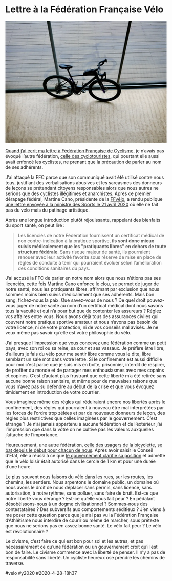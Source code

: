 # Lettre à la Fédération Française Vélo

![Gravel en cage](_i/P1100979.webp)

[Quand j’ai écrit ma lettre à Fédération Française de Cyclisme](lettre-a-la-federation-francaise-de-cyclisme.md), je n’avais pas évoqué l’autre fédération, [celle des cyclotouristes](https://ffvelo.fr/), qui pourtant elle aussi avait enfoncé les cyclistes, ne prenant que la précaution de parler au nom de ses adhérents.

J’ai attaqué la FFC parce que son communiqué avait été utilisé contre nous tous, justifiant des verbalisations abusives et les sarcasmes des donneurs de leçons se prétendant citoyens responsables alors que nous autres ne serions que des cyclistes illégitimes et anarchistes. Après ce premier dérapage fédéral, Martine Cano, présidente de la [FFvélo](https://ffvelo.fr/), a rendu publique [une lettre envoyée à la ministre des Sports le 21 avril 2020](https://ffvelo.fr/wp-content/uploads/2020/04/20095-MC-Mme-Roxana-MARACINEANU-Ministre-des-Sports-Deconfinement-Pratique-du-velo.pdf) où elle ne fait pas du vélo mais du patinage artistique.

Après une longue introduction plutôt réjouissante, rappelant des bienfaits du sport santé, on peut lire :

> Les licenciés de notre Fédération fournissent un certificat médical de non contre-indication à la pratique sportive, **ils sont donc mieux suivis médicalement que les "pratiquants libres" en dehors de toute structure fédérale**. Sans risque majeur de santé, ils pourraient renouer avec leur activité favorite sous réserve de mise en place de règles de conduite à tenir qui pourraient évoluer selon l’amélioration des conditions sanitaires du pays.

J’ai accusé la FFC de parler en notre nom alors que nous n’étions pas ses licenciés, cette fois Martine Cano enfonce le clou, se permet de juger de notre santé, nous les pratiquants libres, affirmant par exclusion que nous sommes moins bien suivis médicalement que ses adhérents. 
Mais bon sang, fichez-nous la paix. Que savez-vous de nous ? De quel droit pouvez-vous juger de notre santé au nom d’un certificat médical dont nous savons tous la vacuité et qui n’a pour but que de contenter les assureurs ? Réglez vos affaires entre vous. Nous avons déjà tous des assurances civiles qui couvrent notre pratique sportive amateur et nous n’avons pas besoin de votre licence, ni de votre protection, ni de vos conseils mal avisés. Je ne veux même pas savoir qu’elle est votre philosophie du vélo.

J’ai presque l’impression que vous concevez une fédération comme un petit pays, avec son roi ou sa reine, sa cour et ses vassaux. Je préfère être libre, d’ailleurs je fais du vélo pour me sentir libre comme vous le dite, libre semblant un sale mot dans votre lettre. Si le confinement est aussi difficile pour moi c’est parce que je suis mis en boîte, prisonnier, interdit de respirer, de profiter du monde et de partager mes enthousiasmes avec mes copains et copines. C’est d’autant plus frustrant que cette liberté m’a été retirée sans aucune bonne raison sanitaire, et même pour de mauvaises raisons que vous n’avez pas su défendre au début de la crise et que vous évoquez timidement en introduction de votre courrier.

Vous imaginez même des règles qui réduiraient encore nos libertés après le confinement, des règles qui pourraient à nouveau être mal interprétées par les forces de l’ordre trop zélées et par de nouveaux donneurs de leçon, des règles plus restrictives que celles imaginées par le gouvernement. C’est étrange ? Je n’ai jamais appartenu à aucune fédération et de l’extérieur j’ai l’impression que dans la vôtre on ne cultive pas les valeurs auxquelles j’attache de l’importance.

Heureusement, une autre fédération, [celle des usagers de la bicyclette](https://www.fub.fr/), [se bat depuis le début pour chacun de nous](https://www.fub.fr/fub/actualites/fub-obligee-saisir-conseil-etat-faire-reconnaitre-velo-moyen-transport-legitime). Après avoir saisir le Conseil d’État, elle a réussi à ce que [le gouvernement clarifie sa position](https://twitter.com/oschneider_fub/status/1253838586543321088) et admette que le vélo loisir était autorisé dans le cercle de 1 km et pour une durée d’une heure.

Le plus souvent nous faisons du vélo dans les rues, sur les routes, les chemins, les sentiers. Nous arpentons le domaine public, un domaine où nous avons le droit de nous déplacer sans permis, sans licence, sans autorisation, à notre rythme, sans polluer, sans faire de bruit. Est-ce que notre liberté vous dérange ? Est-ce qu’elle vous fait peur ? En pédalant désobéissons-nous à un dogme civilisationnel ? Sommes-nous des contestataires ? Des subversifs aux comportements séditieux ? J’en viens à me poser cette question parce que je n’ai pas vu la Fédération Française d’Athlétisme nous interdire de courir ou même de marcher, sous prétexte que nous ne serions pas en assez bonne santé. Le vélo fait peur ? Le vélo est révolutionnaire ?

Le civisme, c’est faire ce qui est bon pour soi et les autres, et pas nécessairement ce qu’une fédération ou un gouvernement croit qu’il est bon de faire. Le civisme commence avec la liberté de penser. Il n’y a pas de responsabilité sans liberté. Un cycliste heureux ose prendre les chemins de traverse.

#velo #y2020 #2020-4-28-18h37
